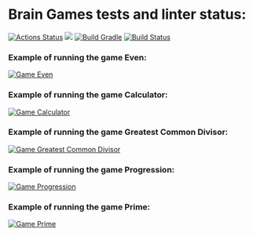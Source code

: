# Brain Games tests and linter status:
[![Actions Status](https://github.com/VaalBerit/java-project-lvl1/workflows/hexlet-check/badge.svg)](https://github.com/VaalBerit/java-project-lvl1/actions)
<a href="https://codeclimate.com/github/VaalBerit/java-project-lvl1/maintainability"><img src="https://api.codeclimate.com/v1/badges/e8f4bdb533e4e4f2c327/maintainability" /></a>
[![Build Gradle](https://github.com/VaalBerit/java-project-lvl1/actions/workflows/main.yml/badge.svg)](https://github.com/VaalBerit/java-project-lvl1/actions/workflows/main.yml)
[![Build Status](https://travis-ci.com/VaalBerit/java-project-lvl1.svg?branch=main)](https://travis-ci.com/github/VaalBerit/java-project-lvl1)
### Example of running the game Even:
[![Game Even](https://asciinema.org/a/acLE4IhSRIaHBbXg3BDR4Gzcy.svg)](https://asciinema.org/a/acLE4IhSRIaHBbXg3BDR4Gzcy)
### Example of running the game Calculator:
[![Game Calculator](https://asciinema.org/a/HyMQDJ6anF0MDQORpaSgn3QtQ.svg)](https://asciinema.org/a/HyMQDJ6anF0MDQORpaSgn3QtQ)
### Example of running the game Greatest Common Divisor:
[![Game Greatest Common Divisor](https://asciinema.org/a/u7Nqq26GxUOVH1itY2AblDXdv.svg)](https://asciinema.org/a/u7Nqq26GxUOVH1itY2AblDXdv)
### Example of running the game Progression:
[![Game Progression](https://asciinema.org/a/PB95aeA7KvcnmIhB0hYETpXsW.svg)](https://asciinema.org/a/PB95aeA7KvcnmIhB0hYETpXsW)
### Example of running the game Prime:
[![Game Prime](https://asciinema.org/a/p3qRSc7MBT6rLibUBSSoA8DmX.svg)](https://asciinema.org/a/p3qRSc7MBT6rLibUBSSoA8DmX)
